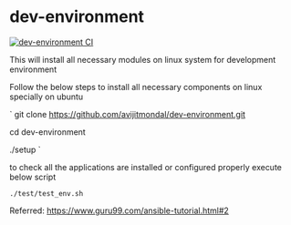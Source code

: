# dev-environment

[![dev-environment CI](https://github.com/avijitmondal/dev-environment/actions/workflows/deploy.yml/badge.svg)](https://github.com/avijitmondal/dev-environment/actions/workflows/deploy.yml)

This will install all necessary modules on linux system for development environment

Follow the below steps to install all necessary components on linux specially on ubuntu 

`
git clone https://github.com/avijitmondal/dev-environment.git

cd dev-environment

./setup
`

to check all the applications are installed or configured properly execute below script

`
./test/test_env.sh
`

Referred: https://www.guru99.com/ansible-tutorial.html#2
